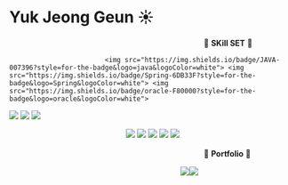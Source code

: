 # Yuk Jeong Geun ☀

　　　　　　　　　　　　　　　　　　　　　　　　　💪 <b>SKill SET</b> 💪

                            <img src="https://img.shields.io/badge/JAVA-007396?style=for-the-badge&logo=java&logoColor=white"> <img src="https://img.shields.io/badge/Spring-6DB33F?style=for-the-badge&logo=Spring&logoColor=white"> <img src="https://img.shields.io/badge/oracle-F80000?style=for-the-badge&logo=oracle&logoColor=white">
<img src="https://img.shields.io/badge/mysql-4479A1?style=for-the-badge&logo=mysql&logoColor=white"> <img src="https://img.shields.io/badge/javascript-F7DF1E?style=for-the-badge&logo=javascript&logoColor=black"> <img src="https://img.shields.io/badge/jquery-0769AD?style=for-the-badge&logo=jquery&logoColor=white"> 


　　　　　　　　　　　　　　　<img src="https://img.shields.io/badge/html-E34F26?style=for-the-badge&logo=html5&logoColor=white"> <img src="https://img.shields.io/badge/css-1572B6?style=for-the-badge&logo=css3&logoColor=white"> <img src="https://img.shields.io/badge/github-181717?style=for-the-badge&logo=github&logoColor=white"> <img src="https://img.shields.io/badge/hibernate-808080?style=for-the-badge&logo=hibernate&logoColor=black"> <img src="https://img.shields.io/badge/jpa-808080?style=for-the-badge&logo=jpa&logoColor=black">
                 
                 
　　　　　　　　　　　　　　　　　　　　　　　　　📃 <b>Portfolio</b> 📃

　　　　　　　　　　　　　　　　　　　　　　<a href="https://www.notion.so/Portfolio-725dbc1f8ed84628a48faa9d2e9226fc" target="_blank"><img src="https://img.shields.io/badge/notion-000000?style=for-the-badge&logo=notion&logoColor=white"/><img src="https://img.shields.io/badge/Portfolio-808080?style=for-the-badge&logo=Portfolio&logoColor=black"></a>
                
                
                 
　　　　　　　　　　　　　　　　　　　　　　　    　   
